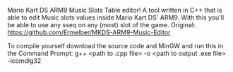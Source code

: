 Mario Kart DS ARM9 Music Slots Table editor!
A tool written in C++ that is able to edit Music slots values inside Mario Kart DS' ARM9. With this you'll be able to use any sseq on any (most) slot of the game.
Original: https://github.com/Ermelber/MKDS-ARM9-Music-Editor

To compile yourself download the source code and MinGW and run this in the Command Prompt:
g++ <path to .cpp file> -o <path to output .exe file> -lcomdlg32
